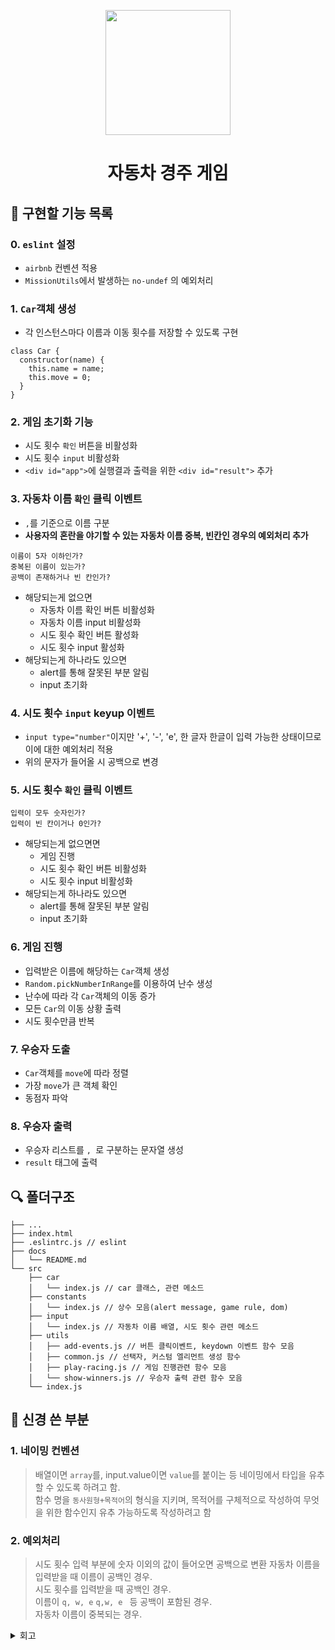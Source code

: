 <p align="middle" >
  <img width="200px;" src="https://github.com/woowacourse/javascript-racingcar-precourse/blob/main/images/racingcar_icon.png?raw=true"/>
</p>
<h1 align="middle">자동차 경주 게임</h1>

## 🎯 구현할 기능 목록
### 0. `eslint` 설정
- `airbnb` 컨벤션 적용
- `MissionUtils`에서 발생하는 `no-undef` 의 예외처리

### 1. `Car`객체 생성
- 각 인스턴스마다 이름과 이동 횟수를 저장할 수 있도록 구현
```
class Car {
  constructor(name) {
    this.name = name;
    this.move = 0;
  }
}
```

### 2. 게임 초기화 기능
- 시도 횟수 `확인` 버튼을 비활성화
- 시도 횟수 `input` 비활성화
- `<div id="app">`에 실행결과 출력을 위한 `<div id="result">` 추가

### 3. 자동차 이름 `확인` 클릭 이벤트
- `,`를 기준으로 이름 구분
- **사용자의 혼란을 야기할 수 있는 자동차 이름 중복, 빈칸인 경우의 예외처리 추가**
``` 
이름이 5자 이하인가?
중복된 이름이 있는가?
공백이 존재하거나 빈 칸인가?
```
- 해당되는게 없으면 
    - 자동차 이름 확인 버튼 비활성화
    - 자동차 이름 input 비활성화
    - 시도 횟수 확인 버튼 활성화
    - 시도 횟수 input 활성화
- 해당되는게 하나라도 있으면
    - alert를 통해 잘못된 부분 알림
    - input 초기화

### 4. 시도 횟수 `input` keyup 이벤트
- `input type="number"`이지만 '+', '-', 'e', 한 글자 한글이 입력 가능한 상태이므로 이에 대한 예외처리 적용
- 위의 문자가 들어올 시 공백으로 변경

### 5. 시도 횟수 `확인` 클릭 이벤트
```
입력이 모두 숫자인가?
입력이 빈 칸이거나 0인가?
```
- 해당되는게 없으면면
    - 게임 진행
    - 시도 횟수 확인 버튼 비활성화
    - 시도 횟수 input 비활성화
- 해당되는게 하나라도 있으면
    - alert를 통해 잘못된 부분 알림
    - input 초기화

### 6. 게임 진행
- 입력받은 이름에 해당하는 `Car`객체 생성
- `Random.pickNumberInRange`를 이용하여 난수 생성
- 난수에 따라 각 `Car`객체의 이동 증가
- 모든 `Car`의 이동 상황 출력
- 시도 횟수만큼 반복

### 7. 우승자 도출
- `Car`객체를 `move`에 따라 정렬
- 가장 `move`가 큰 객체 확인
- 동점자 파악

### 8. 우승자 출력
- 우승자 리스트를 `, `로 구분하는 문자열 생성
- `result` 태그에 출력

## 🔍 폴더구조

```plaintext
├── ...
├── index.html
├── .eslintrc.js // eslint 
├── docs
│   └── README.md
└── src
    ├── car
    │   └── index.js // car 클래스, 관련 메소드
    ├── constants
    │   └── index.js // 상수 모음(alert message, game rule, dom)
    ├── input
    │   └── index.js // 자동차 이름 배열, 시도 횟수 관련 메소드
    ├── utils
    │   ├── add-events.js // 버튼 클릭이벤트, keydown 이벤트 함수 모음
    │   ├── common.js // 선택자, 커스텀 엘리먼트 생성 함수
    │   ├── play-racing.js // 게임 진행관련 함수 모음
    │   └── show-winners.js // 우승자 출력 관련 함수 모음
    └── index.js 
```

## :eyes: 신경 쓴 부분
### 1. 네이밍 컨벤션
> 배열이면 `array`를, input.value이면 `value`를 붙이는 등 네이밍에서 타입을 유추할 수 있도록 하려고 함.  
> 함수 명을 `동사원형+목적어`의 형식을 지키며, 목적어를 구체적으로 작성하여 무엇을 위한 함수인지 유추 가능하도록 작성하려고 함

### 2. 예외처리
> 시도 횟수 입력 부분에 숫자 이외의 값이 들어오면 공백으로 변환
> 자동차 이름을 입력받을 때 이름이 공백인 경우.  
> 시도 횟수를 입력받을 때 공백인 경우.  
> 이름이 `q, w, e` `q,w, e ` 등 공백이 포함된 경우.  
> 자동차 이름이 중복되는 경우.  

<details>
<summary>회고</summary>
  
### 2021/12/02  
#### eslint를 적용하자
이번 미션을 진행하면서 eslint를 적용해보니 그동안 신경쓰며 코드를 작성했다고 해도 놓치는 부분이 많다는 것을 새삼 느꼈다. 통일된 코드 컨벤션을 위해 꼭 eslint를 적용하자.
  
#### 커밋 로그를 깔끔히 하자
지난 미션에서 체계적이지 않은 진행으로 feat과 refactor가 뒤죽박죽인 커밋 로그를 봤다. 제목을 간결하면서도 직관적이게, 그리고 신중히 커밋을 남기자.

#### 예외 처리에 대해 끊임없이 생각하자
`input type="number"` 이지만 지수표현식으로 인해 e의 입력이 허용되고, `+` `-`가 입력되는 경우까지 생각하자. 
입력은 다양한 방식으로 들어올 수 있음을 인지하자(공백, 공백이 포함된, 길이가 다양한)
</details>
